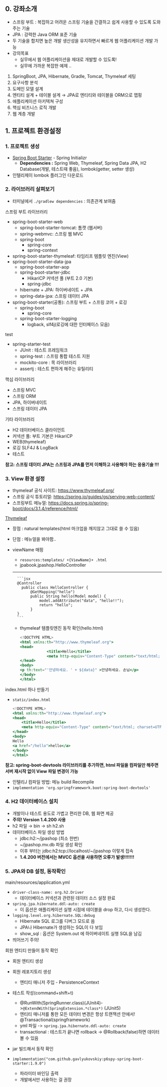 ## 0.  강좌소개

- 스프링 부트 : 복잡하고 어려운 스프링 기술을 간결하고 쉽게 사용할 수 있도록 도와주는 기술
- JPA : 강력한 Java ORM 표준 기술
- 두 기술을 합치면 높은 개발 생산성을 유지하면서 빠르게 웹 어플리케이션 개발 가능
- 강의목표
    - 실무에서 웹 어플리케이션을 제대로 개발할 수 있도록!
    - 실무에 가까운 복잡한 예제 ..
1. SpringBoot, JPA, Hibernate, Gradle, Tomcat, Thymeleaf 세팅
2. 요구사항 분석
3. 도메인 모델 설계
4. 엔티티 설계 + 테이블 설계 → JPA로 엔티티와 테이블을 ORM으로 맵핑
5. 애플리케이션 아키텍쳐 구성
6. 핵심 비즈니스 로직 개발
7. 웹 계층 개발

## 1.  프로젝트 환경설정

### 1. 프로젝트 생성

- [Spring Boot Starter](https://start.spring.io/) - Spring Initializr
    - **Dependencies :** Spring Web, Thymeleaf, Spring Data JPA, H2 Database(개발, 테스트때 좋음), lombok(getter, setter 생성)
- 인텔리제이 lombok 플러그인 다운로드

### 2. 라이브러리 살펴보기

- 터미널에서 `./gradlew dependencies` : 의존관계 보여줌

스프링 부트 라이브러리

- spring-boot-starter-web
    - spring-boot-starter-tomcat: 톰캣 (웹서버)
    - spring-webmvc: 스프링 웹 MVC
    - spring-boot
        - spring-core
        - spring-context
- spring-boot-starter-thymeleaf: 타임리프 템플릿 엔진(View)
- spring-boot-starter-data-jpa
    - spring-boot-starter-aop
    - spring-boot-starter-jdbc
        - HikariCP 커넥션 풀 (부트 2.0 기본)
        - spring-jdbc
    - hibernate + JPA: 하이버네이트 + JPA
    - spring-data-jpa: 스프링 데이터 JPA
- spring-boot-starter(공통): 스프링 부트 + 스프링 코어 + 로깅
    - spring-boot
        - spring-core
    - spring-boot-starter-logging
        - logback, slf4j(로깅에 대한 인터페이스 모음)

test

- spring-starter-test
    - JUnit : 테스트 프레임워크
    - spring-test : 스프링 통합 테스트 지원
    - mockito-core : 목 라이브러리
    - assertj : 테스트 편하게 해주는 유틸리티

핵심 라이브러리

- 스프링 MVC
- 스프링 ORM
- JPA, 하이버네이트
- 스프링 데이터 JPA

기타 라이브러리

- H2 데이터베이스 클라이언트
- 커넥션 풀: 부트 기본은 HikariCP
- WEB(thymeleaf)
- 로깅 SLF4J & LogBack
- 테스트

**참고: 스프링 데이터 JPA는 스프링과 JPA를 먼저 이해하고 사용해야 하는 응용기술 !!!**

### 3. View 환경 설정

- thymeleaf 공식 사이트: https://www.thymeleaf.org/
- 스프링 공식 튜토리얼: https://spring.io/guides/gs/serving-web-content/
- 스프링부트 메뉴얼: https://docs.spring.io/spring-boot/docs/3.1.4/reference/html/

[Thymeleaf](https://www.thymeleaf.org/)

- 장점 : natural templates(html 마크업을 깨지않고 그대로 쓸 수 있음)
- 단점 : 메뉴얼을 봐야함..
- viewName 매핑
    - `resources:templates/ +{ViewName}+ .html`
    - jpabook.jpashop.HelloController
    ****
        
        ```jsx
        @Controller
          public class HelloController {
              @GetMapping("hello")
              public String hello(Model model) {
                  model.addAttribute("data", "hello!!");
                  return "hello";
              }
        }
        ```
        
    - thymeleaf 템플릿엔진 동작 확인(hello.html)
        
        ```jsx
        <!DOCTYPE HTML>
        <html xmlns:th="http://www.thymeleaf.org">
        <head>
                    <title>Hello</title>
                    <meta http-equiv="Content-Type" content="text/html; charset=UTF-8" />
        </head>
        <body>
        <p th:text="'안녕하세요. ' + ${data}" >안녕하세요. 손님</p>
        </body>
        </html>
        ```
        

index.html 하나 만들기

- `static/index.html`
    
    ```jsx
    <!DOCTYPE HTML>
    <html xmlns:th="http://www.thymeleaf.org">
    <head>
        <title>Hello</title>
        <meta http-equiv="Content-Type" content="text/html; charset=UTF-8" />
    </head>
    <body>
    Hello
    <a href="/hello">hello</a>
    </body>
    </html>
    ```
    

**참고: spring-boot-devtools 라이브러리를 추가하면, html 파일을 컴파일만 해주면 서버 재시작 없이 View 파일 변경이 가능**

- 인텔리J 컴파일 방법: 메뉴 build Recompile
- `implementation 'org.springframework.boot:spring-boot-devtools'`

### 4. H2 데이터베이스 설치

- 개발이나 테스트 용도로 가볍고 편리한 DB, 웹 화면 제공
- **주의! Version 1.4.200 사용**
- h2 파일 → bin → sh h2.sh
- 데이터베이스 파일 생성 방법
    - jdbc:h2:~/jpashop (최소 한번)
    - ~/jpashop.mv.db 파일 생성 확인
    - 이후 부터는 jdbc:h2:tcp://localhost/~/jpashop 이렇게 접속
    - **1.4.200 버전에서는 MVCC 옵션을 사용하면 오류가 발생!!!!!!!**

### 5. JPA와 DB 설정, 동작확인

main/resources/application.yml

- `driver-class-name: org.h2.Driver`
    - 데이터베이스 커넥션과 관련된 데이터 소스 설정 완료
- `spring.jpa.hibernate.ddl-auto: create`
    - 이 옵션은 애플리케이션 실행 시점에 테이블을 drop 하고, 다시 생성한다.
- `logging.level.org.hibernate.SQL:debug`
    - Hibernate SQL 로그를 디버그 모드로 씀
    - JPA나 Hibernate가 생성하는 SQL이 다 보임
    - show_sql : 옵션은 System.out 에 하이버네이트 실행 SQL을 남김
- 띄어쓰기 주의!

회원 엔티티 만들어 동작 확인

- 회원 엔티티 생성
- 회원 레포지토리 생성
    - 엔티티 매니저 주입 - PersistenceContext
- 테스트 작성(command+shift+t)
    - @RunWith(SpringRunner.class)(JUnit4)->`@ExtendWith(SpringExtension.*class*)` (JUnit5)
    - 엔티티 매니저를 통한 모든 데이터 변경은 항상 트랜잭션 안에서! @Transactional(springframework)
    - yml 파일 -> `spring.jpa.hibernate.ddl-auto: create`        
    - transactional : 테스트가 끝나면 rollback → @Rollback(false)하면 데이터 볼 수 있음
        
- jar 빌드해서 동작 확인
- `implementation("com.github.gavlyukovskiy:p6spy-spring-boot-starter:1.9.0")`
    - 파라미터 바인딩 출력
    - 개발에서만 사용하는 걸 권장
